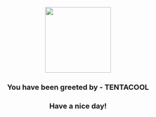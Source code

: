 <p align="center">
            <img src="https://raw.githubusercontent.com/PokeAPI/sprites/master/sprites/pokemon/72.png" width="150" height="150">
          </p>
          <h3 align="center">You have been greeted by - <b>TENTACOOL</b></h3>
          <h3 align="center">Have a nice day!</h3>
